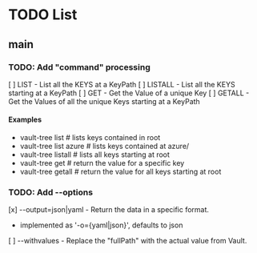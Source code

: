 # TODO List

## main

### TODO: Add "command" processing

[ ] LIST - List all the KEYS at a KeyPath
[ ] LISTALL - List all the KEYS starting at a KeyPath
[ ] GET - Get the Value of a unique Key
[ ] GETALL - Get the Values of all the unique Keys starting at a KeyPath

#### Examples

- vault-tree list         # lists keys contained in root
- vault-tree list azure   # lists keys contained at azure/
- vault-tree listall      # lists all keys starting at root
- vault-tree get          # return the value for a specific key
- vault-tree getall       # return the value for all keys starting at root

### TODO: Add --options

[x] --output=json|yaml - Return the data in a specific format.

- implemented as '-o={yaml|json}', defaults to json

[ ] --withvalues - Replace the "fullPath" with the actual value from Vault.
